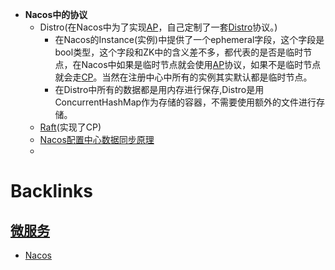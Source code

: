 - **Nacos中的协议**
    - Distro(在Nacos中为了实现[AP](<AP.md>)，自己定制了一套[Distro](<Distro.md>)协议。)
        - 在Nacos的Instance(实例)中提供了一个ephemeral字段，这个字段是bool类型，这个字段和ZK中的含义差不多，都代表的是否是临时节点，在Nacos中如果是临时节点就会使用[AP](<AP.md>)协议，如果不是临时节点就会走[CP](<CP.md>)。当然在注册中心中所有的实例其实默认都是临时节点。
        - 在Distro中所有的数据都是用内存进行保存,Distro是用ConcurrentHashMap作为存储的容器，不需要使用额外的文件进行存储。
    - [Raft](<Raft.md>)(实现了CP)
    - [Nacos配置中心数据同步原理](https://blog.csdn.net/m0_54065725/article/details/113075357)
    - 

# Backlinks
## [微服务](<微服务.md>)
- [Nacos](<Nacos.md>)

